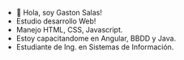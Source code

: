 - 👋 Hola, soy Gaston Salas!
- Estudio desarrollo Web!
- Manejo HTML, CSS, Javascript.
- Estoy capacitandome en Angular, BBDD y Java. 
- Estudiante de Ing. en Sistemas de Información.

